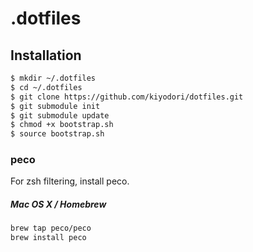 # .dotfiles

## Installation

```bash
$ mkdir ~/.dotfiles
$ cd ~/.dotfiles
$ git clone https://github.com/kiyodori/dotfiles.git
$ git submodule init
$ git submodule update
$ chmod +x bootstrap.sh
$ source bootstrap.sh
```

### peco

For zsh filtering, install peco.

##### Mac OS X / Homebrew

```bash
brew tap peco/peco
brew install peco
```
